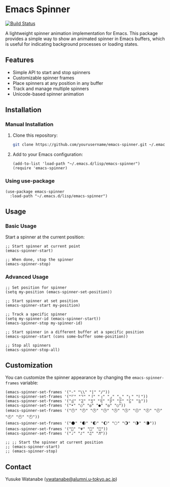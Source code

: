 <!-- ---
!-- Timestamp: 2025-03-01 20:00:09
!-- Author: ywatanabe
!-- File: /home/ywatanabe/.dotfiles/.emacs.d/lisp/emacs-spinner/README.md
!-- --- -->

# Emacs Spinner

[![Build Status](https://github.com/ywatanabe1989/emacs-spinner/workflows/tests/badge.svg)](https://github.com/ywatanabe1989/emacs-spinner/actions)

A lightweight spinner animation implementation for Emacs. This package provides a simple way to show an animated spinner in Emacs buffers, which is useful for indicating background processes or loading states.

## Features

- Simple API to start and stop spinners
- Customizable spinner frames
- Place spinners at any position in any buffer
- Track and manage multiple spinners
- Unicode-based spinner animation

## Installation

### Manual Installation

1. Clone this repository:
   ```bash
   git clone https://github.com/yourusername/emacs-spinner.git ~/.emacs.d/lisp/emacs-spinner
   ```

2. Add to your Emacs configuration:
   ```elisp
   (add-to-list 'load-path "~/.emacs.d/lisp/emacs-spinner")
   (require 'emacs-spinner)
   ```

### Using use-package

```elisp
(use-package emacs-spinner
  :load-path "~/.emacs.d/lisp/emacs-spinner")
```

## Usage

### Basic Usage

Start a spinner at the current position:

```elisp
;; Start spinner at current point
(emacs-spinner-start)

;; When done, stop the spinner
(emacs-spinner-stop)
```

### Advanced Usage

```elisp
;; Set position for spinner
(setq my-position (emacs-spinner-set-position))

;; Start spinner at set position
(emacs-spinner-start my-position)

;; Track a specific spinner
(setq my-spinner-id (emacs-spinner-start))
(emacs-spinner-stop my-spinner-id)

;; Start spinner in a different buffer at a specific position
(emacs-spinner-start (cons some-buffer some-position))

;; Stop all spinners
(emacs-spinner-stop-all)
```

## Customization

You can customize the spinner appearance by changing the `emacs-spinner-frames` variable:

```elisp
(emacs-spinner-set-frames '("-" "\\" "|" "/"))
(emacs-spinner-set-frames '("⠋" "⠙" "⠸" "⢰" "⣠" "⣄" "⡆" "⠇"))
(emacs-spinner-set-frames '("⣾" "⣽" "⣻" "⢿" "⡿" "⣟" "⣯" "⣷"))
(emacs-spinner-set-frames '("•" "○" "◎" "●" "◎" "○"))
(emacs-spinner-set-frames '("🕛" "🕐" "🕑" "🕒" "🕓" "🕔" "🕕" "🕖" "🕗" "🕘" "🕙" "🕚"))
(emacs-spinner-set-frames '("🌑" "🌒" "🌓" "🌔" "🌕" "🌖" "🌗" "🌘"))
(emacs-spinner-set-frames '("💓" "💗" "💓" "💖"))
(emacs-spinner-set-frames '("♩" "♪" "♫" "♬"))

;; ;; Start the spinner at current position
;; (emacs-spinner-start)
;; (emacs-spinner-stop)
```

## Contact
Yusuke Watanabe (ywatanabe@alumni.u-tokyo.ac.jp)

<!-- EOF -->